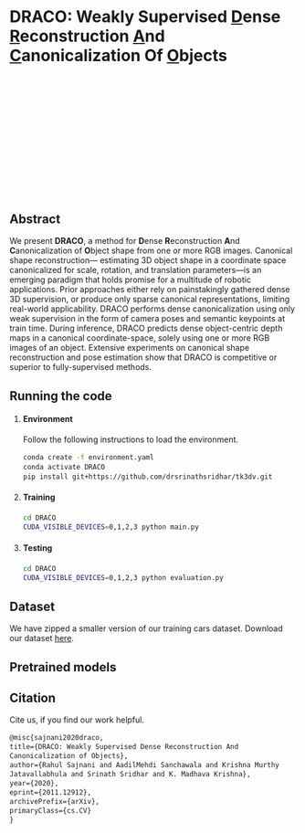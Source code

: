 # DRACO: Weakly Supervised <u>D</u>ense <u>R</u>econstruction <u>A</u>nd <u>C</u>anonicalization Of <u>O</u>bjects





![DRACO pipeline](./images/pipeline.gif)



## Abstract

We present **DRACO**, a method for **D**ense **R**econstruction **A**nd **C**anonicalization of **O**bject shape from one or more RGB images. Canonical shape reconstruction— estimating 3D object shape in a coordinate space canonicalized for scale, rotation, and translation parameters—is an emerging paradigm that holds promise for a multitude of robotic applications. Prior approaches either rely on painstakingly gathered dense 3D supervision, or produce only sparse canonical representations, limiting real-world applicability. DRACO performs dense canonicalization using only weak supervision in the form of camera poses and semantic keypoints at train time. During inference, DRACO predicts dense object-centric depth maps in a canonical coordinate-space, solely using one or more RGB images of an object. Extensive experiments on canonical shape reconstruction and pose estimation show that DRACO is competitive or superior to fully-supervised methods.



## Running the code

1. #### Environment

   Follow the following instructions to load the environment.

   ```bash
   conda create -f environment.yaml
   conda activate DRACO
   pip install git+https://github.com/drsrinathsridhar/tk3dv.git
   ```

2. #### Training

   ```bash
   cd DRACO
   CUDA_VISIBLE_DEVICES=0,1,2,3 python main.py
   ```

   

3. #### Testing

   ```bash
   cd DRACO
   CUDA_VISIBLE_DEVICES=0,1,2,3 python evaluation.py 
   ```

   

## Dataset

We have zipped a smaller version of our training cars dataset. Download our dataset [here]().



## Pretrained models



## Citation

Cite us, if you find our work helpful.

```
@misc{sajnani2020draco,
title={DRACO: Weakly Supervised Dense Reconstruction And Canonicalization of Objects}, 
author={Rahul Sajnani and AadilMehdi Sanchawala and Krishna Murthy Jatavallabhula and Srinath Sridhar and K. Madhava Krishna},
year={2020},
eprint={2011.12912},
archivePrefix={arXiv},
primaryClass={cs.CV}
}
```

